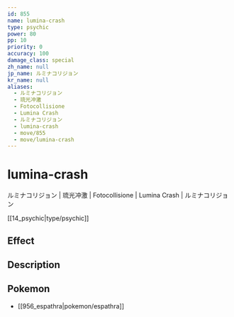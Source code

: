 ```yaml
---
id: 855
name: lumina-crash
type: psychic
power: 80
pp: 10
priority: 0
accuracy: 100
damage_class: special
zh_name: null
jp_name: ルミナコリジョン
kr_name: null
aliases:
  - ルミナコリジョン
  - 琉光冲激
  - Fotocollisione
  - Lumina Crash
  - ルミナコリジョン
  - lumina-crash
  - move/855
  - move/lumina-crash
---
```

# lumina-crash
    
ルミナコリジョン | 琉光冲激 | Fotocollisione | Lumina Crash | ルミナコリジョン

[[14_psychic|type/psychic]]

## Effect



## Description



## Pokemon

- [[956_espathra|pokemon/espathra]]

